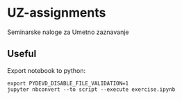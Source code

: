 # UZ-assignments
Seminarske naloge za Umetno zaznavanje

## Useful

Export notebook to python:

```
export PYDEVD_DISABLE_FILE_VALIDATION=1 
jupyter nbconvert --to script --execute exercise.ipynb
```